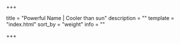 +++

title = "Powerful Name | Cooler than sun"
description = ""
template = "index.html"
sort_by = "weight"
info = ""

+++
